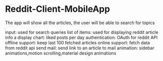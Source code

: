 # Reddit-Client-MobileApp

The app will show all the articles, the user will be able to search for topics

input: used for search queries
list of items: used for displaying reddit article info
a display chart: liked posts per day
authentication: OAuth for reddit API
offline support: keep last 100 fetched articles
online support: fetch data from reddit api
send mail: send link to an article to mail
animation: sidebar animations,motion scrolling,material design animations
